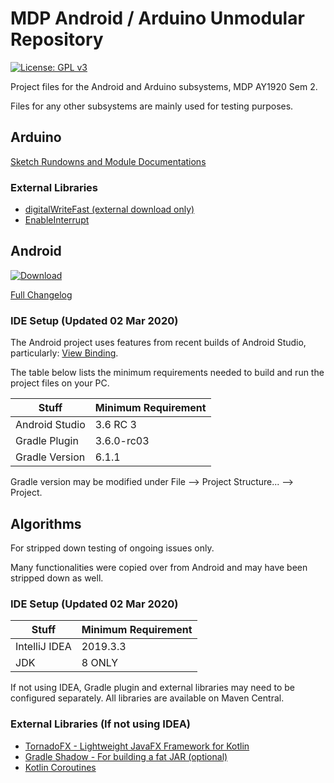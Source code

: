 # MDP Android / Arduino Unmodular Repository
[![License: GPL v3](https://img.shields.io/badge/License-GPLv3-blue.svg)](https://github.com/101011101001010/MDP/blob/master/LICENSE)

Project files for the Android and Arduino subsystems, MDP AY1920 Sem 2. 

Files for any other subsystems are mainly used for testing purposes.


## Arduino
[Sketch Rundowns and Module Documentations](https://github.com/101011101001010/MDP/wiki)

### External Libraries
* [digitalWriteFast (external download only)](https://code.google.com/archive/p/digitalwritefast/downloads)
* [EnableInterrupt](https://github.com/GreyGnome/EnableInterrupt)


## Android
[![Download](https://img.shields.io/badge/APK%20Download-1.0.0-blue)](https://github.com/101011101001010/MDP/releases/tag/1.0.0)

[Full Changelog](https://github.com/101011101001010/MDP/wiki/Android-Changelog)

### IDE Setup (Updated 02 Mar 2020)
The Android project uses features from recent builds of Android Studio, particularly: [View Binding](https://developer.android.com/topic/libraries/view-binding).

The table below lists the minimum requirements needed to build and run the project files on your PC.

| Stuff          | Minimum Requirement |	
| -------------- | ------------------- |     
| Android Studio | 3.6 RC 3            |
| Gradle Plugin  | 3.6.0-rc03          | 
| Gradle Version | 6.1.1               | 

Gradle version may be modified under File --> Project Structure... --> Project.


## Algorithms
For stripped down testing of ongoing issues only. 

Many functionalities were copied over from Android and may have been stripped down as well.

### IDE Setup (Updated 02 Mar 2020)
| Stuff          | Minimum Requirement |	
| -------------- | ------------------- |     
| IntelliJ IDEA  | 2019.3.3            |  
| JDK            | 8 ONLY              |

If not using IDEA, Gradle plugin and external libraries may need to be configured separately. All libraries are available on Maven Central.

### External Libraries (If not using IDEA)
* [TornadoFX - Lightweight JavaFX Framework for Kotlin](https://github.com/edvin/tornadofx)
* [Gradle Shadow - For building a fat JAR (optional)](https://github.com/johnrengelman/shadow)
* [Kotlin Coroutines](https://github.com/Kotlin/kotlinx.coroutines)
